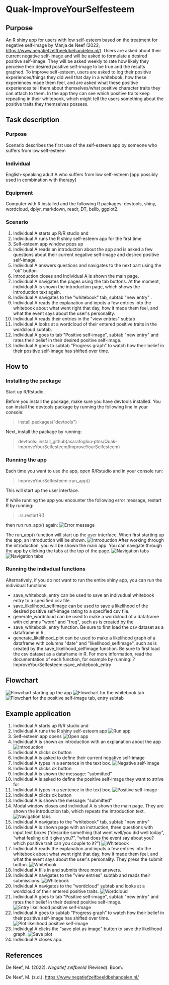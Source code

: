 # Quak-ImproveYourSelfesteem

## Purpose

An R shiny app for users with low self-esteem based on the treatment for negative self-image by Manja de Neef (2022; https://www.negatiefzelfbeeldbehandelen.nl/). Users are asked about their current negative self-image and will be asked to formulate a desired positive self-image. They will be asked weekly to rate how likely they perceive their desired positive self-image to be true and the results graphed. To improve self-esteem, users are asked to log their positive experiences/things they did well that day in a whitebook, how these experiences made them feel, and are asked what these positive experiences tell them about themselves/what positive character traits they can attach to them. In the app they can see which positive traits keep repeating in their whitebook, which might tell the users something about the positive traits they themselves possess. 

## Task description

### Purpose

Scenario describes the first use of the self-esteem app by someone who suffers from low self-esteem

### Individual

English-speaking adult A who suffers from low self-esteem [app possibly used in combination with therapy]

### Equipment

Computer with R installed and the following R packages: devtools, shiny, wordcloud, dplyr, markdown, readr, DT, bslib, ggplot2.

### Scenario

1. Individual A starts up R/R studio and 
2. Individual A runs the R shiny self-esteem app for the first time
3. Self-esteem app window pops up
4. Individual A reads an introduction about the app and is asked a few questions about their current negative self-image and desired positive self-image.
5. Individual A answers questions and navigates to the next part using the “ok” button
6. Introduction closes and Individual A is shown the main page.
7. Individual A navigates the pages using the tab buttons. At the moment, individual A is shown the introduction page, which shows the introduction text again.
8. Individual A navigates to the "whitebook" tab, subtab "new entry" .
9. Individual A reads the explanation and inputs a few entries into the whitebook about what went right that day, how it made them feel, and what the event says about the user's personality.
10. Individual A reads their entries in the "view entries" subtab
11. Individual A looks at a wordcloud of their entered positive traits in the wordcloud subtab.
12. Individual A goes to tab "Positive self-image", subtab "new entry" and rates their belief in their desired positive self-image.
13. Individual A goes to subtab “Progress graph” to watch how their belief in their positive self-image has shifted over time.

## How to

### Installing the package

Start up R/Rstudio.

Before you install the package, make sure you have devtools installed. You can install the devtools package by running the following line in your console:

>install.packages("devtools")

Next, install the package by running: 

>devtools::install_github(asarafoglou-ptns/Quak-ImproveYourSelfesteem/ImproveYourSelfesteem)

### Running the app

Each time you want to use the app, open R/Rstudio and in your console run:

>ImproveYourSelfesteem::run_app() 

This will start up the user interface.

If while running the app you encounter the following error message, restart R by running:

>.rs.restartR()

then run run_app() again:
![Error message](ImproveYourSelfesteem/inst/images/Error_message.png)

The run_app() function will start up the user interface. When first starting up the app, an introduction will be shown.
![Introduction](ImproveYourSelfesteem/inst/images/introduction.png)
After working through the introduction, you will be shown the main app. You can navigate through the app by clicking the tabs at the top of the page. 
![Navigation tabs](ImproveYourSelfesteem/inst/images/Howto_tabnav.png)
![Navigation tabs](ImproveYourSelfesteem/inst/images/whitebook_entry.png)

### Running the indivdual functions

Alternatively, if you do not want to run the entire shiny app, you can run the individual functions.
- save_whitebook_entry can be used to save an indivudual whitebook entry to a specified csv file.
- save_likelihood_selfimage can be used to save a likelihood of the desired positive self-image rating to a specified csv file.
- generate_wordcloud can be used to make a wordcloud of a dataframe with columns "word" and "freq", such as is created by the 
- save_whitebook_entry function. Be sure to first load the csv dataset as a dataframe in R.
- generate_likelihood_plot can be used to make a likelihood graph of a dataframe with columns "date" and "likelihood_selfimage",  such as is created by the save_likelihood_selfimage function. Be sure to first load the csv dataset as a dataframe in R.
For more information, read the documentation of each function, for example by running: ?ImproveYourSelfesteem::save_whitebook_entry

## Flowchart

![Flowchart starting up the app](ImproveYourSelfesteem/inst/images/Flowchart_run_app.png)
![Flowchart for the whitebook tab](ImproveYourSelfesteem/inst/images/Flowchart_whitebook_tab.png)
![Flowchart for the positive self-image tab, entry subtab](ImproveYourSelfesteem/inst/images/Flowchart_positive_selfimage.png)


## Example application

1. Individual A starts up R/R studio and 
2. Individual A runs the R shiny self-esteem app
![Run app](ImproveYourSelfesteem/inst/images/run_app.png)
3. Self-esteem app opens
![Open app](ImproveYourSelfesteem/inst/images/open_app.png)
4. Individual A is shown an introduction with an explanation about the app
![Introduction](ImproveYourSelfesteem/inst/images/introduction.png)
5. Individual A clicks ok button
6. Individual A is asked to define their current negative self-image
7. Individual A types in a sentence in the text box.
![Negative self-image](ImproveYourSelfesteem/inst/images/neg_selfimage.png)
8. Individual A clicks ok button
9. Individual A is shown the message: “submitted”
10. Individual A is asked to define the positive self-image they want to strive for 
11. Individual A types in a sentence in the text box.
![Positive self-image](ImproveYourSelfesteem/inst/images/pos_selfimage.png)
12. Individual A clicks ok button
13. Individual A is shown the message: “submitted”
14. Modal window closes and individual A is shown the main page. They are shown the introduction tab, which repeats the introduction text.
![Navigation tabs](ImproveYourSelfesteem/inst/images/Howto_tabnav.png)
15. Individual A navigates to the "whitebook" tab, subtab "new entry" 
16. Individual A is shown page with an instruction, three questions with input text boxes (“describe something that went well/you did well today”, “what feeling did it give you?”, “what does the event say about you? which positive trait can you couple to it?”)
![Whitebook](ImproveYourSelfesteem/inst/images/whitebook_entry.png)
17. Individual A reads the explanation and inputs a few entries into the whitebook about what went right that day, how it made them feel, and what the event says about the user's personality. They press the submit button.
![Whitebook](ImproveYourSelfesteem/inst/images/submitted_whitebook_entry.png)
18. Individual A fills in and submits three more answers.
19. Individual A navigates to the "view entries" subtab and reads their submissions.
![Whitebook](ImproveYourSelfesteem/inst/images/whitebook.png)
20. Individual A navigates to the "wordcloud" subtab and looks at a wordcloud of their entered positive traits.
![Wordcloud](ImproveYourSelfesteem/inst/images/wordcloud.png)
21. Individual A goes to tab "Positive self-image", subtab "new entry" and rates their belief in their desired positive self-image.
![Entry likelihood positive self-image](ImproveYourSelfesteem/inst/images/likelihood_entry.png)
22. Individual A goes to subtab “Progress graph” to watch how their belief in their positive self-image has shifted over time.
![Plot likelihood positive self-image](ImproveYourSelfesteem/inst/images/likelihood_graph.png)
23. Individual A clicks the "save plot as image" button to save the likelihood graph.
![Save plot](ImproveYourSelfesteem/inst/images/save_plot.png)
24. Individual A closes app.

## References

De Neef, M. (2022). *Negatief zelfbeeld* (Revised). Boom.

De Neef, M. (z.d.). <https://www.negatiefzelfbeeldbehandelen.nl/>

